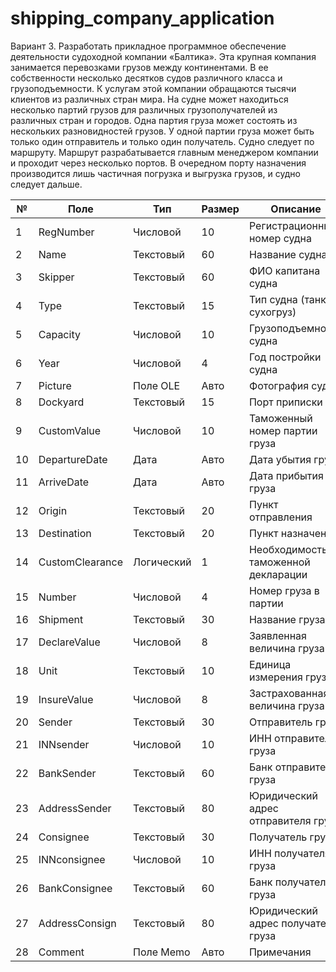 # shipping_company_application

Вариант 3. Разработать прикладное программное обеспечение деятельности судоходной компании «Балтика». Эта крупная компания занимается перевозками грузов между континентами. В ее собственности несколько десятков судов различного класса и грузоподъемности. К услугам этой компании обращаются тысячи клиентов из различных стран мира.
На судне может находиться несколько партий грузов для различных грузополучателей из различных стран и городов. Одна партия груза может состоять из нескольких разновидностей грузов. У одной партии груза может быть только один отправитель и только один получатель. Судно следует по маршруту. Маршрут разрабатывается главным менеджером компании и проходит через несколько портов. В очередном порту назначения производится лишь частичная погрузка и выгрузка грузов, и судно следует дальше.

| №      | Поле            | Тип        | Размер | Описание                            |
| ------ | --------------- | ---------- | ------ | ----------------------------------- |
| 1<br> | RegNumber       | Числовой   | 10     | Регистрационный номер судна         |
| 2      | Name            | Текстовый  | 60     | Название судна                      |
| 3      | Skipper         | Текстовый  | 60     | ФИО капитана судна                  |
| 4      | Type            | Текстовый  | 15     | Тип судна (танкер, сухогруз)        |
| 5      | Capacity        | Числовой   | 10     | Грузоподъемность судна              |
| 6      | Year            | Числовой   | 4      | Год постройки судна                 |
| 7      | Picture         | Поле OLE   | Авто   | Фотография судна                    |
| 8      | Dockyard        | Текстовый  | 15     | Порт приписки                       |
| 9      | CustomValue     | Числовой   | 10     | Таможенный номер партии груза       |
| 10     | DepartureDate   | Дата       | Авто   | Дата убытия груза                   |
| 11     | ArriveDate      | Дата       | Авто   | Дата прибытия груза                 |
| 12     | Origin          | Текстовый  | 20     | Пункт отправления                   |
| 13     | Destination     | Текстовый  | 20     | Пункт назначения                    |
| 14     | CustomClearance | Логический | 1      | Необходимость таможенной декларации |
| 15     | Number          | Числовой   | 4      | Номер груза в партии                |
| 16     | Shipment        | Текстовый  | 30     | Название груза                      |
| 17     | DeclareValue    | Числовой   | 8      | Заявленная величина груза           |
| 18     | Unit            | Текстовый  | 10     | Единица измерения груза             |
| 19     | InsureValue     | Числовой   | 8      | Застрахованная величина груза       |
| 20     | Sender          | Текстовый  | 30     | Отправитель груза                   |
| 21     | INNsender       | Числовой   | 10     | ИНН отправителя груза               |
| 22     | BankSender      | Текстовый  | 60     | Банк отправителя груза              |
| 23     | AddressSender   | Текстовый  | 80     | Юридический адрес отправителя груза |
| 24     | Consignee       | Текстовый  | 30     | Получатель груза                    |
| 25     | INNconsignee    | Числовой   | 10     | ИНН получателя груза                |
| 26     | BankConsignee   | Текстовый  | 60     | Банк получателя груза               |
| 27     | AddressConsign  | Текстовый  | 80     | Юридический адрес получателя груза  |
| 28     | Comment         | Поле Memo  | Авто   | Примечания                          |